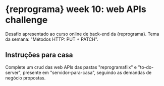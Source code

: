 # {reprograma} week 10: web APIs challenge
Desafio apresentado ao curso online de back-end da {reprograma}.
Tema da semana: "Métodos HTTP: PUT + PATCH".

## Instruções para casa
Complete um crud das web APIs das pastas "reprogramaflix" e "to-do-server", presente em "servidor-para-casa", seguindo as demandas de negócio propostas.